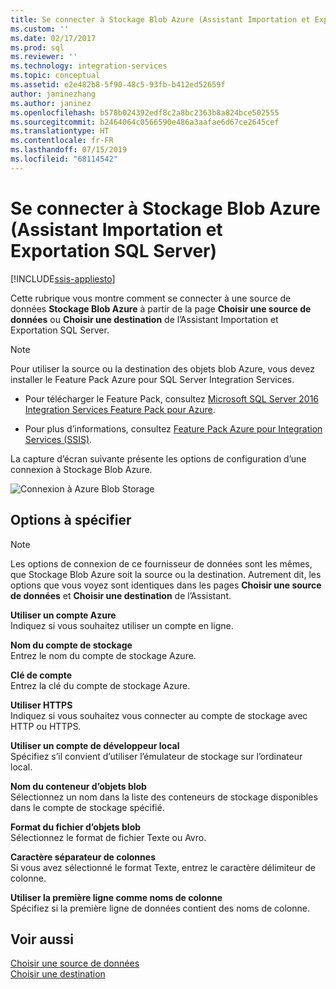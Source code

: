 ```yaml
---
title: Se connecter à Stockage Blob Azure (Assistant Importation et Exportation SQL Server) | Microsoft Docs
ms.custom: ''
ms.date: 02/17/2017
ms.prod: sql
ms.reviewer: ''
ms.technology: integration-services
ms.topic: conceptual
ms.assetid: e2e482b8-5f90-48c5-93fb-b412ed52659f
author: janinezhang
ms.author: janinez
ms.openlocfilehash: b578b024392edf8c2a8bc2363b8a824bce502555
ms.sourcegitcommit: b2464064c0566590e486a3aafae6d67ce2645cef
ms.translationtype: HT
ms.contentlocale: fr-FR
ms.lasthandoff: 07/15/2019
ms.locfileid: "68114542"
---
```

# <a name="connect-to-azure-blob-storage-sql-server-import-and-export-wizard"></a>Se connecter à Stockage Blob Azure (Assistant Importation et Exportation SQL Server)

[!INCLUDE[ssis-appliesto](../../includes/ssis-appliesto-ssvrpluslinux-asdb-asdw-xxx.md)]


Cette rubrique vous montre comment se connecter à une source de données **Stockage Blob Azure** à partir de la page **Choisir une source de données** ou **Choisir une destination** de l’Assistant Importation et Exportation SQL Server.

> [!NOTE]
> Pour utiliser la source ou la destination des objets blob Azure, vous devez installer le Feature Pack Azure pour SQL Server Integration Services.
> - Pour télécharger le Feature Pack, consultez [Microsoft SQL Server 2016 Integration Services Feature Pack pour Azure](https://www.microsoft.com/download/details.aspx?id=49492).
> 
> - Pour plus d’informations, consultez [Feature Pack Azure pour Integration Services &#40;SSIS&#41;](../../integration-services/azure-feature-pack-for-integration-services-ssis.md).

La capture d’écran suivante présente les options de configuration d’une connexion à Stockage Blob Azure.

![Connexion à Azure Blob Storage](../../integration-services/import-export-data/media/azure-blob-storage-connection.png)

## <a name="options-to-specify"></a>Options à spécifier

> [!NOTE]
> Les options de connexion de ce fournisseur de données sont les mêmes, que Stockage Blob Azure soit la source ou la destination. Autrement dit, les options que vous voyez sont identiques dans les pages **Choisir une source de données** et **Choisir une destination** de l’Assistant.

 **Utiliser un compte Azure**  
 Indiquez si vous souhaitez utiliser un compte en ligne.
  
 **Nom du compte de stockage**  
 Entrez le nom du compte de stockage Azure.  
  
**Clé de compte**  
Entrez la clé du compte de stockage Azure.  
  
 **Utiliser HTTPS**  
 Indiquez si vous souhaitez vous connecter au compte de stockage avec HTTP ou HTTPS.  
  
 **Utiliser un compte de développeur local**  
 Spécifiez s’il convient d’utiliser l’émulateur de stockage sur l’ordinateur local.  
  
 **Nom du conteneur d’objets blob**  
 Sélectionnez un nom dans la liste des conteneurs de stockage disponibles dans le compte de stockage spécifié.  
  
 **Format du fichier d’objets blob**  
 Sélectionnez le format de fichier Texte ou Avro.  
  
 **Caractère séparateur de colonnes**  
 Si vous avez sélectionné le format Texte, entrez le caractère délimiteur de colonne.  
  
 **Utiliser la première ligne comme noms de colonne**  
 Spécifiez si la première ligne de données contient des noms de colonne.  

## <a name="see-also"></a>Voir aussi
[Choisir une source de données](../../integration-services/import-export-data/choose-a-data-source-sql-server-import-and-export-wizard.md)  
[Choisir une destination](../../integration-services/import-export-data/choose-a-destination-sql-server-import-and-export-wizard.md)

